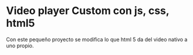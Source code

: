 # Video player Custom con js, css, html5
Con este pequeño proyecto se modifica lo que html 5 da del video nativo a uno propio.



